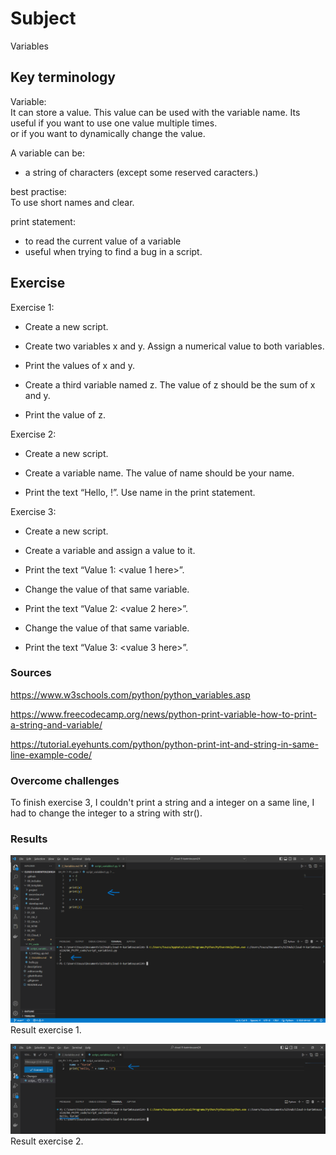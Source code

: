 # Subject
Variables

## Key terminology
Variable:  
It can store a value. This value can be used with the variable name. Its useful if you want to use one value multiple times.  
or if you want to dynamically change the value.  

A variable can be:  
- a string of characters (except some reserved caracters.)  

best practise:  
To use short names and clear.  

print statement:  
- to read the current value of a variable
- useful when trying to find a bug in a script.

## Exercise  

Exercise 1:  

- Create a new script.  

- Create two variables x and y. Assign a numerical value to both variables.  

- Print the values of x and y.  

- Create a third variable named z. The value of z should be the sum of x and y.  

- Print the value of z.  


Exercise 2:  

- Create a new script.  

- Create a variable name. The value of name should be your name.  

- Print the text “Hello, <your name here>!”. Use name in the print statement.  

Exercise 3:  

- Create a new script.  

- Create a variable and assign a value to it.  

- Print the text “Value 1: <value 1 here>”.  

- Change the value of that same variable.  

- Print the text “Value 2: <value 2 here>”.  

- Change the value of that same variable.  

- Print the text “Value 3: <value 3 here>”.


### Sources
https://www.w3schools.com/python/python_variables.asp   

https://www.freecodecamp.org/news/python-print-variable-how-to-print-a-string-and-variable/  

https://tutorial.eyehunts.com/python/python-print-int-and-string-in-same-line-example-code/

### Overcome challenges
To finish exercise 3, I couldn't print a string and a integer on a same line, I had to change the integer to a string with str().

### Results  
![result exercise 1](https://github.com/Techgrounds-Cloud-9/cloud-9-karimtouzani24/blob/06ce60cbf52a9f00b33fd6a4edb9807638e00293/00_includes/PY/result_variables1.png)  
Result exercise 1.  

![result exercise 2](https://github.com/Techgrounds-Cloud-9/cloud-9-karimtouzani24/blob/4424277b0d0792e7dccb3ade800d1c4def3fb5d2/00_includes/PY/result_variables2.png)  
Result exercise 2.